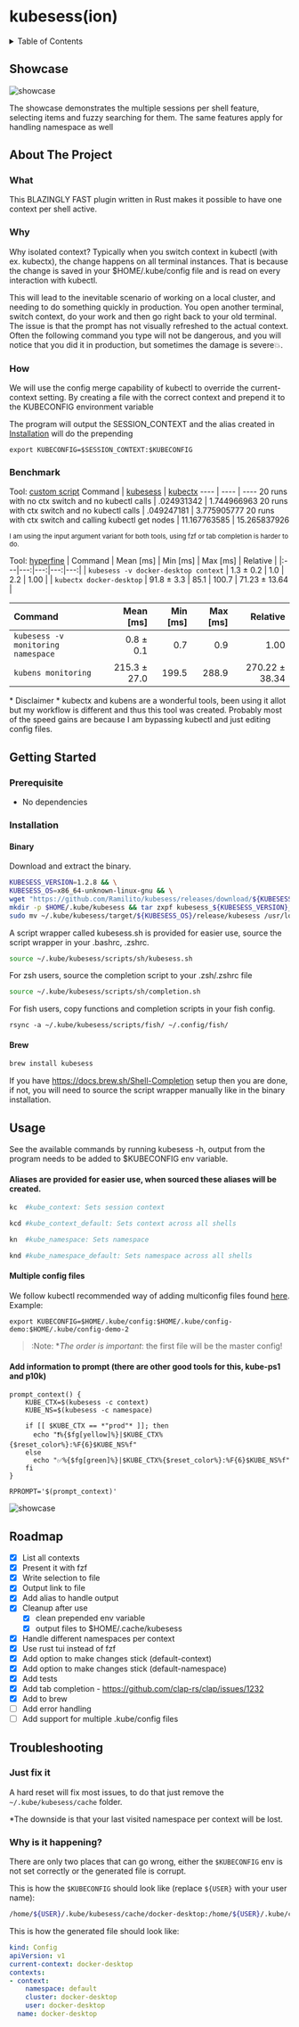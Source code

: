 # kubesess(ion)

<details>
  <summary>Table of Contents</summary>

- [kubesess(ion)](#kubesess-ion-)
  * [Showcase](#showcase)
  * [About The Project](#about-the-project)
    + [What](#what)
    + [Why](#why)
    + [How](#how)
    + [Benchmark](#benchmark)
  * [Getting Started](#getting-started)
    + [Prerequisite](#prerequisite)
    + [Installation](#installation)
  * [Usage](#usage)
  * [Roadmap](#roadmap)
  * [Troubleshooting](#troubleshooting))

</details>

## Showcase

![showcase](https://raw.github.com/Ramilito/kubesess/main/docs/images/kubesess.gif)

The showcase demonstrates the multiple sessions per shell feature, selecting items and fuzzy searching for them.
The same features apply for handling namespace as well


## About The Project

### What

This BLAZINGLY FAST plugin written in Rust makes it possible to have one context per shell active.

### Why

Why isolated context?
Typically when you switch context in kubectl (with ex. kubectx), the change happens on all terminal instances. 
That is because the change is saved in your $HOME/.kube/config file and is read on every interaction with kubectl.

This will lead to the inevitable scenario of working on a local cluster, and needing to do something quickly in production. 
You open another terminal, switch context, do your work and then go right back to your old terminal. 
The issue is that the prompt has not visually refreshed to the actual context. 
Often the following command you type will not be dangerous, and you will notice that you did it in production, but sometimes the damage is severe💥.

### How

We will use the config merge capability of kubectl to override the current-context setting.
By creating a file with the correct context and prepend it to the KUBECONFIG environment variable 

The program will output the SESSION_CONTEXT and the alias created in <a href="#installation">Installation</a> will do the prepending
```
export KUBECONFIG=$SESSION_CONTEXT:$KUBECONFIG
```

### Benchmark

Tool: [custom script](./benches/benchmark.sh)
Command | [kubesess](https://github.com/Ramilito/kubesess) | [kubectx](https://github.com/ahmetb/kubectx/tree/master/cmd/kubectx)
---- | ---- | ----
20 runs with no ctx switch and no kubectl calls | .024931342 | 1.744966963
20 runs with ctx switch and no kubectl calls | .049247181 | 3.775905777
20 runs with ctx switch and calling kubectl get nodes | 11.167763585 | 15.265837926

<sup>I am using the input argument variant for both tools, using fzf or tab completion is harder to do.</sup>


Tool: [hyperfine](./benches/hyperfine/markdown.md)
| Command | Mean [ms] | Min [ms] | Max [ms] | Relative |
|:---|---:|---:|---:|---:|
| `kubesess -v docker-desktop context` | 1.3 ± 0.2 | 1.0 | 2.2 | 1.00 |
| `kubectx docker-desktop` | 91.8 ± 3.3 | 85.1 | 100.7 | 71.23 ± 13.64 |

| Command | Mean [ms] | Min [ms] | Max [ms] | Relative |
|:---|---:|---:|---:|---:|
| `kubesess -v monitoring namespace` | 0.8 ± 0.1 | 0.7 | 0.9 | 1.00 |
| `kubens monitoring` | 215.3 ± 27.0 | 199.5 | 288.9 | 270.22 ± 38.34 |

\* Disclaimer *
kubectx and kubens are a wonderful tools, been using it allot but my workflow is different and thus this tool was created.
Probably most of the speed gains are because I am bypassing kubectl and just editing config files.

## Getting Started

### Prerequisite

* No dependencies

### Installation

#### Binary
Download and extract the binary.
```zsh
KUBESESS_VERSION=1.2.8 && \
KUBESESS_OS=x86_64-unknown-linux-gnu && \
wget "https://github.com/Ramilito/kubesess/releases/download/${KUBESESS_VERSION}/kubesess_${KUBESESS_VERSION}_${KUBESESS_OS}.tar.gz" && \
mkdir -p $HOME/.kube/kubesess && tar zxpf kubesess_${KUBESESS_VERSION}_${KUBESESS_OS}.tar.gz -C $HOME/.kube/kubesess && \
sudo mv ~/.kube/kubesess/target/${KUBESESS_OS}/release/kubesess /usr/local/bin/kubesess
```

A script wrapper called kubesess.sh is provided for easier use, source the script wrapper in your .bashrc, .zshrc.
```zsh
source ~/.kube/kubesess/scripts/sh/kubesess.sh
```

For zsh users, source the completion script to your .zsh/.zshrc file
```zsh
source ~/.kube/kubesess/scripts/sh/completion.sh
```

For fish users, copy functions and completion scripts in your fish config.
```shell
rsync -a ~/.kube/kubesess/scripts/fish/ ~/.config/fish/
```

#### Brew
```zsh
brew install kubesess
```
If you have https://docs.brew.sh/Shell-Completion setup then you are done, if not, you will need to source the script wrapper manually like in the binary installation.

## Usage

See the available commands by running kubesess -h, output from the program needs to be added to $KUBECONFIG env variable.

#### Aliases are provided for easier use, when sourced these aliases will be created.
```zsh
kc  #kube_context: Sets session context

kcd #kube_context_default: Sets context across all shells

kn  #kube_namespace: Sets namespace

knd #kube_namespace_default: Sets namespace across all shells
```

#### Multiple config files
We follow kubectl recommended way of adding multiconfig files found [here](https://kubernetes.io/docs/tasks/access-application-cluster/configure-access-multiple-clusters/#create-a-second-configuration-file).
Example:
```
export KUBECONFIG=$HOME/.kube/config:$HOME/.kube/config-demo:$HOME/.kube/config-demo-2
```

> :Note: **The order is important*: the first file will be the master config!

#### Add information to prompt (there are other good tools for this, kube-ps1 and p10k)
```
prompt_context() {
    KUBE_CTX=$(kubesess -c context)
    KUBE_NS=$(kubesess -c namespace)

    if [[ $KUBE_CTX == *"prod"* ]]; then
      echo "❗%{$fg[yellow]%}|$KUBE_CTX%{$reset_color%}:%F{6}$KUBE_NS%f"
    else
      echo "✅️%{$fg[green]%}|$KUBE_CTX%{$reset_color%}:%F{6}$KUBE_NS%f"
    fi
}

RPROMPT='$(prompt_context)'
```

![showcase](https://raw.github.com/Ramilito/kubesess/main/docs/images/prompt.png)

<!-- ROADMAP -->
## Roadmap

- [x] List all contexts
- [x] Present it with fzf
- [x] Write selection to file
- [x] Output link to file
- [x] Add alias to handle output
- [x] Cleanup after use
    - [x] clean prepended env variable
    - [x] output files to $HOME/.cache/kubesess
- [x] Handle different namespaces per context
- [x] Use rust tui instead of fzf
- [x] Add option to make changes stick (default-context)
- [x] Add option to make changes stick (default-namespace)
- [x] Add tests 
- [x] Add tab completion - https://github.com/clap-rs/clap/issues/1232
- [x] Add to brew
- [ ] Add error handling
- [ ] Add support for multiple .kube/config files

## Troubleshooting

### Just fix it
A hard reset will fix most issues, to do that just remove the ```~/.kube/kubesess/cache``` folder.

\*The downside is that your last visited namespace per context will be lost.


### Why is it happening?
There are only two places that can go wrong, either the ```$KUBECONFIG``` env is 
not set correctly or the generated file is corrupt.

This is how the ```$KUBECONFIG``` should look like (replace ```${USER}``` with your user name):
```zsh
/home/${USER}/.kube/kubesess/cache/docker-desktop:/home/${USER}/.kube/config
```

This is how the generated file should look like:
```yaml
kind: Config
apiVersion: v1
current-context: docker-desktop
contexts:
- context:
    namespace: default
    cluster: docker-desktop
    user: docker-desktop
  name: docker-desktop
```

